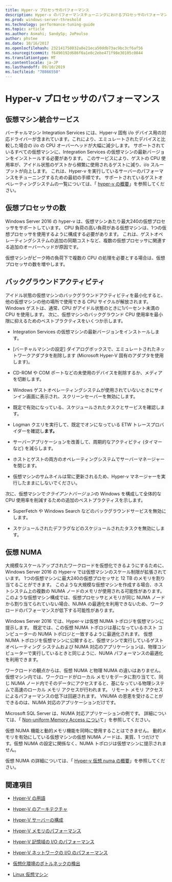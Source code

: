 ```yaml
---
title: Hyper-v プロセッサのパフォーマンス
description: Hyper-v のパフォーマンスチューニングにおけるプロセッサのパフォーマンスに関する考慮事項
ms.prod: windows-server-threshold
ms.technology: performance-tuning-guide
ms.topic: article
ms.author: Asmahi; SandySp; JoPoulso
author: phstee
ms.date: 10/16/2017
ms.openlocfilehash: 232141758032a8e21eca50ddb73ac9bc3cf6af56
ms.sourcegitcommit: f6490192d686f0a1e0c2ebe471f98e30105c0844
ms.translationtype: MT
ms.contentlocale: ja-JP
ms.lasthandoff: 09/10/2019
ms.locfileid: "70866550"
---
```

# <a name="hyper-v-processor-performance"></a>Hyper-v プロセッサのパフォーマンス


## <a name="virtual-machine-integration-services"></a>仮想マシン統合サービス

バーチャルマシン Integration Services には、Hyper-v 固有 i/o デバイス用の対応ドライバーが含まれています。これにより、エミュレートされたデバイスと比較した場合の i/o の CPU オーバーヘッドが大幅に減少します。 サポートされているすべての仮想マシンに、Integration Services の仮想マシンの最新バージョンをインストールする必要があります。 このサービスにより、ゲストの CPU 使用率が、アイドル状態のゲストから頻繁に使用されるゲストに減り、i/o スループットが向上します。 これは、Hyper-v を実行しているサーバーのパフォーマンスをチューニングするための最初の手順です。 サポートされているゲストオペレーティングシステムの一覧については、「 [hyper-v の概要](https://technet.microsoft.com/library/hh831531.aspx)」を参照してください。

## <a name="virtual-processors"></a>仮想プロセッサの数

Windows Server 2016 の hyper-v は、仮想マシンあたり最大240の仮想プロセッサをサポートしています。 CPU 負荷の高い負荷がある仮想マシンは、1つの仮想プロセッサを使用するように構成する必要があります。 これは、ゲストオペレーティングシステムの追加の同期コストなど、複数の仮想プロセッサに関連する追加のオーバーヘッドが原因です。

仮想マシンがピーク時の負荷下で複数の CPU の処理を必要とする場合は、仮想プロセッサの数を増やします。

## <a name="background-activity"></a>バックグラウンドアクティビティ

アイドル状態の仮想マシンのバックグラウンドアクティビティを最小化すると、他の仮想マシンの他の場所で使用できる CPU サイクルが解放されます。 Windows ゲストは、通常、CPU がアイドル状態のときに1パーセント未満の CPU を使用します。 次に、仮想マシンのバックグラウンド CPU 使用率を最小限に抑えるためのベストプラクティスをいくつか示します。

-   Integration Services の仮想マシンの最新バージョンをインストールします。

-   [バーチャルマシンの設定] ダイアログボックスで、エミュレートされたネットワークアダプタを削除します (Microsoft Hyper-V 固有のアダプタを使用します)。

-   CD-ROM や COM ポートなどの未使用のデバイスを削除するか、メディアを切断します。

-   Windows ゲストオペレーティングシステムが使用されていないときにサインイン画面に表示され、スクリーンセーバーを無効にします。

-   既定で有効になっている、スケジュールされたタスクとサービスを確認します。

-   Logman クエリを実行して、既定でオンになっている ETW トレースプロバイダーを確認し**ます。**

-   サーバーアプリケーションを改善して、周期的なアクティビティ (タイマーなど) を減らします。

-   ホストとゲストの両方のオペレーティングシステムでサーバーマネージャーを閉じます。

-   仮想マシンのサムネイルは常に更新されるため、Hyper-v マネージャーを実行したままにしないでください。

次に、仮想マシンで*クライアントバージョン*の Windows を構成して全体的な CPU 使用率を削減するための追加のベストプラクティスを示します。

-   SuperFetch や Windows Search などのバックグラウンドサービスを無効にします。

-   スケジュールされたデフラグなどのスケジュールされたタスクを無効にします。

## <a name="virtual-numa"></a>仮想 NUMA

大規模なスケールアップされたワークロードを仮想化できるようにするために、Windows Server 2016 の Hyper-v では仮想マシンのスケール制限が拡張されています。 1つの仮想マシンに最大240の仮想プロセッサと 12 TB のメモリを割り当てることができます。 このような大規模な仮想マシンを作成する場合、ホストシステム上の複数の NUMA ノードのメモリが使用される可能性があります。 このような仮想マシン構成では、仮想プロセッサとメモリが同じ NUMA ノードから割り当てられていない場合、NUMA の最適化を利用できないため、ワークロードのパフォーマンスが低下する可能性があります。

Windows Server 2016 では、Hyper-v は仮想 NUMA トポロジを仮想マシンに提示します。 既定では、この仮想 NUMA トポロジは基になっているホスト コンピューターの NUMA トポロジと一致するように最適化されます。 仮想 NUMA トポロジを仮想マシンに公開すると、仮想マシンで実行しているゲスト オペレーティング システムおよび NUMA 対応のアプリケーションは、物理コンピューターで実行しているときと同じように、NUMA パフォーマンスの最適化を利用できます。

ワークロードの観点からは、仮想 NUMA と物理 NUMA の違いはありません。 仮想マシン内では、ワークロードがローカル メモリをデータに割り当てて、同じ NUMA ノード内でそのデータにアクセスすると、基になっている物理システムで高速のローカル メモリ アクセスが行われます。 リモート メモリ アクセスによるパフォーマンスの低下は回避されます。 VNUMA の恩恵を受けることができるのは、NUMA 対応のアプリケーションだけです。

Microsoft SQL Server は、NUMA 対応アプリケーションの例です。 詳細については、「 [Non-uniform Memory Access につい](https://technet.microsoft.com/library/ms178144.aspx)て」を参照してください。

仮想 NUMA 機能と動的メモリ機能を同時に使用することはできません。 動的メモリを有効にしている仮想マシンの仮想 NUMA ノードは、実質、1 つだけです。仮想 NUMA の設定に関係なく、NUMA トポロジは仮想マシンに提示されません。

仮想 NUMA の詳細については、「 [Hyper-v 仮想 numa の概要](https://technet.microsoft.com/library/dn282282.aspx)」を参照してください。

## <a name="see-also"></a>関連項目

-   [Hyper-V の用語](terminology.md)

-   [Hyper-V のアーキテクチャ](architecture.md)

-   [Hyper-V サーバーの構成](configuration.md)

-   [Hyper-V メモリのパフォーマンス](memory-performance.md)

-   [Hyper-V 記憶域の I/O のパフォーマンス](storage-io-performance.md)

-   [Hyper-V ネットワークの I/O のパフォーマンス](network-io-performance.md)

-   [仮想化環境のボトルネックの検出](detecting-virtualized-environment-bottlenecks.md)

-   [Linux 仮想マシン](linux-virtual-machine-considerations.md)
